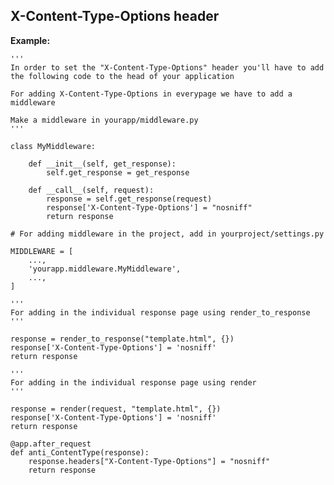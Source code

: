 X-Content-Type-Options header
-------

**Example:**

    '''
    In order to set the "X-Content-Type-Options" header you'll have to add the following code to the head of your application

    For adding X-Content-Type-Options in everypage we have to add a middleware

    Make a middleware in yourapp/middleware.py
    '''

    class MyMiddleware:

    	def __init__(self, get_response):
        	self.get_response = get_response

    	def __call__(self, request):
        	response = self.get_response(request)
        	response['X-Content-Type-Options'] = "nosniff"
        	return response
   	
   	# For adding middleware in the project, add in yourproject/settings.py

   	MIDDLEWARE = [
    	...,
    	'yourapp.middleware.MyMiddleware',
    	...,
	]	

	'''
	For adding in the individual response page using render_to_response
	'''

	response = render_to_response("template.html", {})
	response['X-Content-Type-Options'] = 'nosniff'
	return response

	'''
	For adding in the individual response page using render
	'''

	response = render(request, "template.html", {})
	response['X-Content-Type-Options'] = 'nosniff'
	return response

    @app.after_request
    def anti_ContentType(response):
        response.headers["X-Content-Type-Options"] = "nosniff"
        return response
